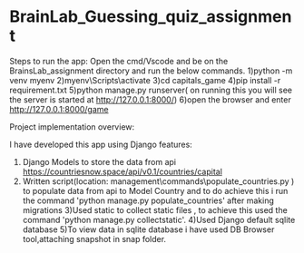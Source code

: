 # BrainLab_Guessing_quiz_assignment

Steps to run the app:
Open the cmd/Vscode and be on the BrainsLab_assignment directory and run the below commands.
1)python -m venv myenv
2)myenv\Scripts\activate
3)cd capitals_game
4)pip install -r requirement.txt
5)python manage.py runserver( on running this you will see the server is started at http://127.0.0.1:8000/)
6)open the browser and enter http://127.0.0.1:8000/game



Project implementation overview:

I have developed this app using Django features:
1) Django Models to store the data from api https://countriesnow.space/api/v0.1/countries/capital 
2) Written script(location: management\commands\populate_countries.py ) to populate data from api to Model Country and to do achieve this i run the command 'python manage.py populate_countries' after making migrations
3)Used static  to collect static files , to achieve this used the command 'python manage.py collectstatic'.
4)Used Django default sqlite database
5)To view data in sqlite database i have used DB Browser tool,attaching snapshot in snap folder.
